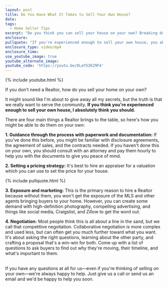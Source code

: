 ```yaml
---
layout: post
title: Do You Have What It Takes to Sell Your Own House?
date:
tags:
  - Home Seller Tips
excerpt: "Do you think you can sell your house on your own? Breaking down exactly what a Realtor offers can help you determine whether you're qualified to take this task on."
enclosure:
pullquote: "If you're experienced enough to sell your own house, you absolutely should."
enclosure_type: video/mp4
enclosure_time:
use_youtube_image: true
youtube_alternate_image:
youtube_code: 'https://youtu.be/DLeY5IKZ9F4'
---
```



{% include youtube.html %}

If you don't need a Realtor, how do you sell your home on your own?

It might sound like I'm about to give away all my secrets, but the truth is that we really want to serve the community. **If you think you're experienced enough to sell your own house, I absolutely think you should.**

There are four main things a Realtor brings to the table, so here's how you might be able to do them on your own:

**1. Guidance through the process with paperwork and documentation:** If you've done this before, you might be familiar with disclosure agreements, the agreement of sales, and the contracts needed. If you haven't done this on your own, you should consult with an attorney and pay them hourly to help you with the documents to give you peace of mind.

**2. Setting a pricing strategy:** It's best to hire an appraiser for a valuation which you can use to set the price for your house.

{% include pullquote.html %}

**3. Exposure and marketing:** This is the primary reason to hire a Realtor because without them, you won't get the exposure of the MLS and other agents bringing buyers to your home. However, you can create some demand with high-definition photography, compelling advertising, and things like social media, Craigslist, and Zillow to get the word out.

**4. Negotiation:** Most people think this is all about a line in the sand, but we call that competitive negotiation. Collaborative negotiation is more complex and used less, but can often get you much further toward what you want. It's about asking the right questions, learning about the other party, and crafting a proposal that's a win-win for both. Come up with a list of questions to ask buyers to find out why they're moving, their timeline, and what's important to them.

<br>If you have any questions at all for us—even if you're thinking of selling on your own—we're always happy to help. Just give us a call or send us an email and we'd be happy to help you soon.